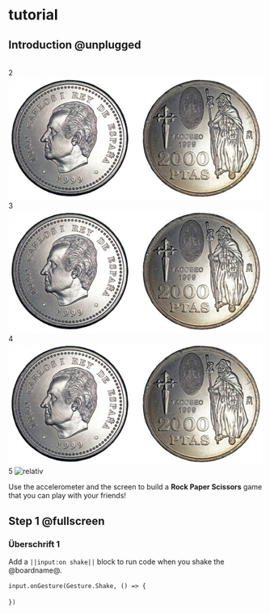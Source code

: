 # tutorial

## Introduction @unplugged

<br>2
![Relativ](./docs/static/Kopf_zahl.jpg)
<br>3
![Absolut](/docs/static/Kopf_zahl.jpg)
<br>4
![relativ](docs/static/Kopf_zahl.jpg)
<br>5
![relativ](static/Kopf_zahl.jpg)


Use the accelerometer and the screen to build a **Rock Paper Scissors** game that you can play with your friends!

## Step 1 @fullscreen
### Überschrift 1
Add a ``||input:on shake||`` block to run code when you shake the @boardname@.

```blocks
input.onGesture(Gesture.Shake, () => {

})
```
